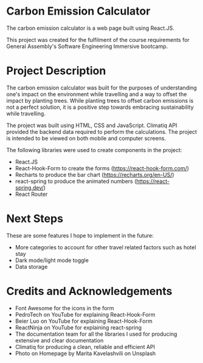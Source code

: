 # Carbon Emission Calculator

The carbon emission calculator is a web page built using React.JS.

This project was created for the fulfilment of the course requirements for General Assembly's Software Engineering Immersive bootcamp.

# Project Description

The carbon emission calculator was built for the purposes of understanding one's impact on the environment while travelling and a way to offset the impact by planting trees. While planting trees to offset carbon emissions is not a perfect solution, it is a positive step towards embracing sustainability while travelling.

The project was built using HTML, CSS and JavaScript. Climatiq API provided the backend data required to perform the calculations. The project is intended to be viewed on both mobile and computer screens.

The following libraries were used to create components in the project:

- React.JS
- React-Hook-Form to create the forms (https://react-hook-form.com/)
- Recharts to produce the bar chart (https://recharts.org/en-US/)
- react-spring to produce the animated numbers (https://react-spring.dev/)
- React Router

# Next Steps

These are some features I hope to implement in the future:

- More categories to account for other travel related factors such as hotel stay
- Dark mode/light mode toggle
- Data storage

# Credits and Acknowledgements

- Font Awesome for the icons in the form
- PedroTech on YouTube for explaining React-Hook-Form
- Beier Luo on YouTube for explaining React-Hook-Form
- ReactNinja on YouTube for explaining react-spring
- The documentation team for all the libraries I used for producing extensive and clear documentation
- Climatiq for producing a clean, reliable and efficient API
- Photo on Homepage by Marita Kavelashvili on Unsplash
